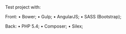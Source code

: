 Test project with:
<p>
Front:  
 • Bower;
 • Gulp;
 • AngularJS;
 • SASS (Bootstrap);
 </p>
<p>Back:
 • PHP 5.4;
 • Composer;
 • Silex;
</p>
